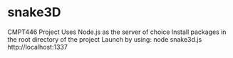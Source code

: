 # snake3D
CMPT446 Project
Uses Node.js as the server of choice
Install packages in the root directory of the project
Launch by using: node snake3d.js
http://localhost:1337
